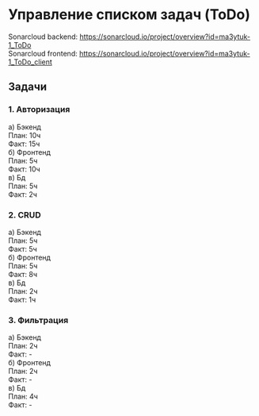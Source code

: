 # Управление списком задач (ToDo)

Sonarcloud backend: https://sonarcloud.io/project/overview?id=ma3ytuk-1_ToDo  
Sonarcloud frontend: https://sonarcloud.io/project/overview?id=ma3ytuk-1_ToDo_client  

## Задачи

### 1. Авторизация
a) Бэкенд  
    План: 10ч  
    Факт: 15ч  
б) Фронтенд  
    План: 5ч  
    Факт: 10ч  
в) Бд  
    План: 5ч  
    Факт: 2ч  

### 2. CRUD
a) Бэкенд  
    План: 5ч  
    Факт: 5ч  
б) Фронтенд  
    План: 5ч  
    Факт: 8ч  
в) Бд  
    План: 2ч  
    Факт: 1ч  

### 3. Фильтрация
a) Бэкенд  
    План: 2ч  
    Факт: -  
б) Фронтенд  
    План: 2ч  
    Факт: -  
в) Бд  
    План: 4ч  
    Факт: -  